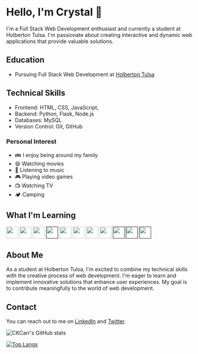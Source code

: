 # Hello, I'm Crystal 👋

I'm a Full Stack Web Development enthusiast and currently a student at Holberton Tulsa. I'm passionate about creating interactive and dynamic web applications that provide valuable solutions.

## Education

- Pursuing Full Stack Web Development at [Holberton Tulsa](link-to-school)

<!--
- [Additional relevant courses or certifications]
-->

## Technical Skills

- Frontend: HTML, CSS, JavaScript,
- Backend: Python, Flask, Node.js
- Databases: MySQL
- Version Control: Git, GitHub


### Personal Interest

- :family: I enjoy being around my family
- :laughing: Watching movies
- :musical_note: Listening to music
- :video_game: Playing video games
- :tv: Watching TV
- :camping: Camping

## What I'm Learning
[<img src="https://raw.githubusercontent.com/CKCarr/skill-icons/main/icons/CSS.svg" width="32px" height="32px" />](https://developer.mozilla.org/en-US/docs/Learn/CSS/First_steps/What_is_CSS)
[<img src="https://raw.githubusercontent.com/CKCarr/skill-icons/main/icons/HTML.svg" width="32px" height="32px" />](https://developer.mozilla.org/en-US/docs/Learn/Getting_started_with_the_web/HTML_basics)
[<img src="https://raw.githubusercontent.com/CKCarr/skill-icons/main/icons/JavaScript.svg" width="32px" height="32px" />](https://developer.mozilla.org/en-US/docs/Learn/JavaScript/First_steps/What_is_JavaScript)
[<img src="https://raw.githubusercontent.com/CKCarr/skill-icons/main/icons/Flask-Light.svg" width="32px" height="32px" />]()
[<img src="https://raw.githubusercontent.com/CKCarr/skill-icons/main/icons/JQuery.svg" width="32px" height="32px" />](https://en.wikipedia.org/wiki/JQuery)
[<img src="https://raw.githubusercontent.com/CKCarr/skill-icons/main/icons/React-Dark.svg" width="32px" height="32px"/>](https://en.wikipedia.org/wiki/React_(software))
[<img src="https://raw.githubusercontent.com/CKCarr/skill-icons/main/icons/MySQL-Light.svg" width="32px" height="32px"/>](https://dev.mysql.com/doc/refman/8.0/en/tutorial.html)
[<img src="https://raw.githubusercontent.com/CKCarr/skill-icons/main/icons/Python-Dark.svg" width="32px" height="32px"/>](https://www.python.org/)
[<img src="https://raw.githubusercontent.com/CKCarr/skill-icons/main/icons/Postman.svg" width="32px" height="32px"/>]()
[<img src="https://raw.githubusercontent.com/CKCarr/skill-icons/main/icons/Github-Dark.svg" width="32px" height="32px"/>]()
[<img src="https://raw.githubusercontent.com/CKCarr/skill-icons/main/icons/Docker.svg" width="32px" height="32px"/>]()

<!--
[<img src="https://raw.githubusercontent.com/CKCarr/skill-icons/main/icons/" width="32px" height="32px"/>]()
-->
## About Me

As a student at Holberton Tulsa, I'm excited to combine my technical skills with the creative process of web development. I'm eager to learn and implement innovative solutions that enhance user experiences. My goal is to contribute meaningfully to the world of web development.

<!--
- [Any other relevant skills]

## Projects

### Project 1: [Project Name](link-to-repo)

Description: A full-stack web application that [brief description of its purpose].
Tech Stack: React, Node.js, MongoDB

### Project 2: [Project Name](link-to-repo)

Description: Built a [brief description of the project].
Tech Stack: HTML, CSS, JavaScript

## Contributions

- Collaborated on [Open Source Project](link-to-repo) - Assisted in improving user interface and resolving bugs.
-->

## Contact

You can reach out to me on [LinkedIn](www.linkedin.com/in/crystal-carrillo) and [Twitter](link-to-twitter).

![CKCarr's GitHub stats](https://github-readme-stats.vercel.app/api?username=CKCarr&show_icons=true&theme=nightowl)

[![Top Langs](https://github-readme-stats.vercel.app/api/top-langs/?username=CKCarr&layout=compact&theme=gotham)](https://github.com/CKCarr/github-readme-stats)

<!--
**CKCarr/CKCarr** is a ✨ _special_ ✨ repository because its `README.md` (this file) appears on your GitHub profile.

Here are some ideas to get you started:

- 🔭 I’m currently working on ...
- 🌱 I’m currently learning ...
- 👯 I’m looking to collaborate on ...
- 🤔 I’m looking for help with ...
- 💬 Ask me about ...
- 📫 How to reach me: ...
- 😄 Pronouns: ...
- ⚡ Fun fact: ...
-->

